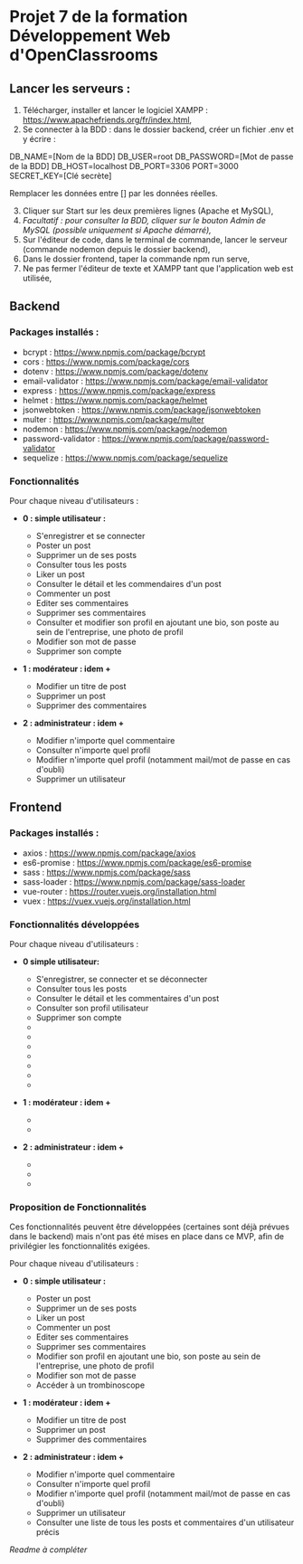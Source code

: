 # Projet 7 de la formation Développement Web d'OpenClassrooms

## Lancer les serveurs :

1) Télécharger, installer et lancer le logiciel XAMPP : https://www.apachefriends.org/fr/index.html,
2) Se connecter à la BDD : dans le dossier backend, créer un fichier .env et y écrire :

DB_NAME=[Nom de la BDD]
DB_USER=root
DB_PASSWORD=[Mot de passe de la BDD]
DB_HOST=localhost
DB_PORT=3306
PORT=3000
SECRET_KEY=[Clé secrète]

Remplacer les données entre [] par les données réelles.

3) Cliquer sur Start sur les deux premières lignes (Apache et MySQL),
4) *Facultatif : pour consulter la BDD, cliquer sur le bouton Admin de MySQL (possible uniquement si Apache démarré),*
5) Sur l'éditeur de code, dans le terminal de commande, lancer le serveur (commande nodemon depuis le dossier backend),
6) Dans le dossier frontend, taper la commande npm run serve,
7) Ne pas fermer l'éditeur de texte et XAMPP tant que l'application web est utilisée,

## Backend
### Packages installés :

* bcrypt : https://www.npmjs.com/package/bcrypt
* cors : https://www.npmjs.com/package/cors
* dotenv : https://www.npmjs.com/package/dotenv
* email-validator : https://www.npmjs.com/package/email-validator
* express : https://www.npmjs.com/package/express
* helmet : https://www.npmjs.com/package/helmet
* jsonwebtoken : https://www.npmjs.com/package/jsonwebtoken
* multer : https://www.npmjs.com/package/multer
* nodemon : https://www.npmjs.com/package/nodemon
* password-validator : https://www.npmjs.com/package/password-validator
* sequelize : https://www.npmjs.com/package/sequelize


### Fonctionnalités

Pour chaque niveau d'utilisateurs :

* **0 : simple utilisateur :**
  
  - S'enregistrer et se connecter
  - Poster un post
  - Supprimer un de ses posts
  - Consulter tous les posts
  - Liker un post
  - Consulter le détail et les commendaires d'un post
  - Commenter un post
  - Editer ses commentaires
  - Supprimer ses commentaires
  - Consulter et modifier son profil en ajoutant une bio, son poste au sein de l'entreprise, une photo de profil
  - Modifier son mot de passe
  - Supprimer son compte
* **1 : modérateur : idem +**
  
  - Modifier un titre de post
  - Supprimer un post
  - Supprimer des commentaires
* **2 : administrateur : idem +**
  
  - Modifier n'importe quel commentaire
  - Consulter n'importe quel profil
  - Modifier n'importe quel profil (notamment mail/mot de passe en cas d'oubli)
  - Supprimer un utilisateur

## Frontend
### Packages installés :

* axios : https://www.npmjs.com/package/axios
* es6-promise : https://www.npmjs.com/package/es6-promise
* sass : https://www.npmjs.com/package/sass
* sass-loader : https://www.npmjs.com/package/sass-loader
* vue-router : https://router.vuejs.org/installation.html
* vuex : https://vuex.vuejs.org/installation.html

### Fonctionnalités développées

Pour chaque niveau d'utilisateurs :

* **0 simple utilisateur:**

  - S'enregistrer, se connecter et se déconnecter
  - Consulter tous les posts 
  - Consulter le détail et les commentaires d'un post
  - Consulter son profil utilisateur
  - Supprimer son compte 
  - 
  - 
  - 
  - 
  - 
  - 
  - 
  
* **1 : modérateur : idem +**
  
  - 
  - 
  
* **2 : administrateur : idem +**
  
  - 
  - 
  - 

### Proposition de Fonctionnalités

Ces fonctionnalités peuvent être développées (certaines sont déjà prévues dans le backend) mais n'ont pas été mises en place dans ce MVP, afin de privilégier les fonctionnalités exigées.

Pour chaque niveau d'utilisateurs :

* **0 : simple utilisateur :**

  - Poster un post
  - Supprimer un de ses posts
  - Liker un post
  - Commenter un post
  - Editer ses commentaires
  - Supprimer ses commentaires
  - Modifier son profil en ajoutant une bio, son poste au sein de l'entreprise, une photo de profil
  - Modifier son mot de passe
  - Accéder à un trombinoscope
  
* **1 : modérateur : idem +**
  
  - Modifier un titre de post
  - Supprimer un post
  - Supprimer des commentaires
* **2 : administrateur : idem +**
  
  - Modifier n'importe quel commentaire
  - Consulter n'importe quel profil
  - Modifier n'importe quel profil (notamment mail/mot de passe en cas d'oubli)
  - Supprimer un utilisateur
  - Consulter une liste de tous les posts et commentaires d'un utilisateur précis


*Readme à compléter*
